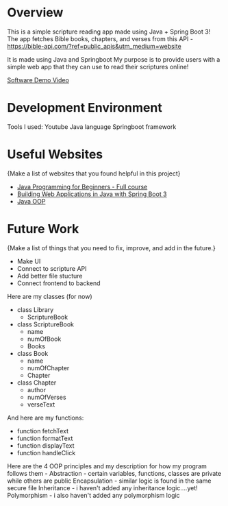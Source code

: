 # Overview
This is a simple scripture reading app made using Java + Spring Boot 3! 
The app fetches Bible books, chapters, and verses from this API - https://bible-api.com/?ref=public_apis&utm_medium=website

It is made using Java and Springboot
My purpose is to provide users with a simple web app that they can use to read their scriptures online!

[Software Demo Video]([http://url.link.goes.here]https://www.loom.com/share/6dabd67d95bb4dbd90cc67d8973da1c7?sid=3b49eee1-a491-401c-bae7-1dd371e55aa2)

# Development Environment

Tools I used:
Youtube
Java language
Springboot framework

# Useful Websites

{Make a list of websites that you found helpful in this project}

- [Java Programming for Beginners - Full course]([http://url.link.goes.here](https://www.youtube.com/watch?v=A74TOX803D0))
- [Building Web Applications in Java with Spring Boot 3]([http://url.link.goes.here](https://www.youtube.com/watch?v=31KTdfRH6nY&t=1921s))
- [Java OOP]([http://url.link.goes.here][(https://www.youtube.com/watch?v=31KTdfRH6nY&t=1921s)](https://www.w3schools.com/java/java_oop.asp))


# Future Work

{Make a list of things that you need to fix, improve, and add in the future.}

- Make UI
- Connect to scripture API
- Add better file stucture
- Connect frontend to backend

Here are my classes (for now)
* class Library 
    - ScriptureBook
* class ScriptureBook
    - name
    - numOfBook
    - Books
* class Book 
    - name
    - numOfChapter
    - Chapter
* class Chapter
    - author
    - numOfVerses
    - verseText

And here are my functions:
* function fetchText
* function formatText
* function displayText
* function handleClick

Here are the 4 OOP principles and my description for how my program follows them - 
Abstraction - certain variables, functions, classes are private while others are public
Encapsulation - similar logic is found in the same secure file
Inheritance - i haven't added any inheritance logic....yet!
Polymorphism - i also haven't added any polymorphism logic
